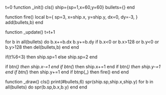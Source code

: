t=0
function _init()
 cls()
 ship={sp=1,x=60,y=60}
 bullets={}
end

function fire()
 local b={
  sp=3,
  x=ship.x,
  y=ship.y,
  dx=0,
  dy=-3,
 }
 add(bullets,b)
end

function _update()
 t=t+1
 
 for b in all(bullets) do
  b.x+=b.dx
  b.y+=b.dy
  if b.x<0 or b.x>128 or
   b.y<0 or b.y>128 then
   del(bullets,b)
  end
 end
 
 if(t%6<3) then
  ship.sp=1
 else
  ship.sp=2
 end
 
 if btn(_) then ship.x-=1 end
 if btn(_) then ship.x+=1 end
 if btn(_) then ship.y-=1 end
 if btn(_) then ship.y+=1 end
 if btnp(_) then fire() end
end

function _draw()
 cls()
 print(#bullets,6)
 spr(ship.sp,ship.x,ship.y)
 for b in all(bullets) do
  spr(b.sp,b.x,b.y)
 end
end

